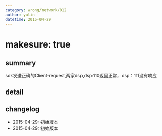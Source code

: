 ```yaml
---
category: wrong/network/012
author: yulin
datetime: 2015-04-29
---
```


# makesure: true

## summary

sdk发送正确的Client-request,两家dsp,dsp:110返回正常，dsp：111没有响应

## detail


## changelog

- 2015-04-29: 初始版本
- 2015-04-29: 初始版本
